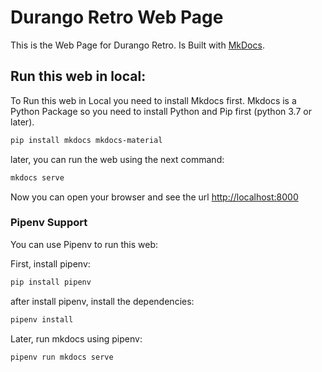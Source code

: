 # Durango Retro Web Page

This is the Web Page for Durango Retro. Is Built with [MkDocs](https://www.mkdocs.org/).

## Run this web in local:

To Run this web in Local you need to install Mkdocs first. Mkdocs is a Python Package so you need to install Python and Pip first (python 3.7 or later).

```bash
pip install mkdocs mkdocs-material
```

later, you can run the web using the next command:

```bash
mkdocs serve
```

Now you can open your browser and see the url [http://localhost:8000](http://localhost:8000)

### Pipenv Support

You can use Pipenv to run this web:

First, install pipenv:

```bash
pip install pipenv
```

after install pipenv, install the dependencies:

```bash
pipenv install
```

Later, run mkdocs using pipenv:

```bash
pipenv run mkdocs serve
```